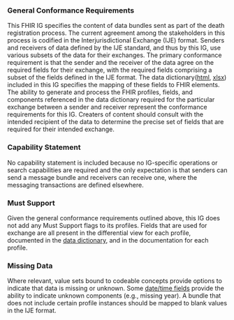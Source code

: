 ### General Conformance Requirements
This FHIR IG specifies the content of data bundles sent as part of the death registration process.
The current agreement among the stakeholders in this process is codified in the Interjurisdictional Exchange (IJE) format.
Senders and receivers of data defined by the IJE standard, and thus by this IG, use various subsets of the data for their exchanges.  The primary conformance requirement is that the sender and the receiver of the data agree on the required fields for their exchange, with the required fields comprising a subset of the fields defined in the IJE format.   The data dictionary([html](DeathRecordDataDictionary.html), [xlsx](IJE_File_Layouts_and_FHIR_Mapping_24-06-21.csv)) included in this IG specifies the mapping of these fields to FHIR elements.  The ability to generate and process the FHIR profiles, fields, and components referenced in the data dictionary required for the particular exchange between a sender and receiver represent the conformance requirements for this IG.   Creaters of content should consult with the intended recipient of the data to determine the precise set of fields that are required for their intended exchange.

### Capability Statement
No capability statement is included because no IG-specific operations or search capabilities are required and the only expectation is that senders can send a message bundle and receivers can receive one, where the messaging transactions are defined elsewhere.

### Must Support
Given the general conformance requirements outlined above, this IG does not add any Must Support flags to its profiles.  Fields that are used for exchange are all present in the differential view for each profile, documented in the [data dictionary](DeathRecordDataDictionary.html), and in the documentation for each profile.

### Missing Data
Where relevant, value sets bound to codeable concepts provide options to indicate that data is missing or unknown.   Some [date/time fields](usage.html#partial-dates-and-times) provide the ability to indicate unknown components (e.g., missing year). A bundle that does not include certain profile instances should be mapped to blank values in the IJE format.

